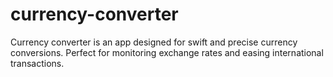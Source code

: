 # currency-converter
Currency converter is an app designed for swift and precise currency conversions. Perfect for monitoring exchange rates and easing international transactions.
